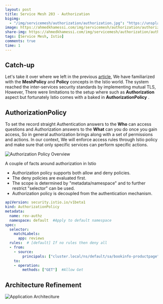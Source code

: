```yaml
---
layout: post
title: Service Mesh 203 - Authorization
bigimg:
  - "/img/servicemesh/authorization/authorization.jpg": "https://unsplash.com/photos/8DhywmgzszA"
image: https://ahmedkhamessi.com/img/servicemesh/authorization/authorization.jpg
share-img: https://ahmedkhamessi.com/img/servicemesh/authorization/authorization.jpg
tags: [Service Mesh, Istio]
comments: true
time: 1
---
```

## Catch-up

Let's take it over where we left in the previous [article](https://ahmedkhamessi.com/2020-10-07-Service-Mesh-202/), We have familiarized with the **MeshPolicy** and **Policy** concepts in the Istio world. The system reached the inter-services security standards by implementing mutual TLS, However, There were limitations to the setup where such as **Authorization** aspect but  fortunately Istio comes with a baked in **AuthorizationPolicy** .

## AuthorizationPolicy

To set the record straight Authentication answers to the **Who** can access questions and Authorization answers to the **What** can you do once you gain access, So in general authorization brings along with a set of permissions and actions.
In our context, We will enforce access rules through Istio policy and make sure that only specific services can perform specific actions. 

![Authorization Policy Overview](https://ahmedkhamessi.com/img/servicemesh/authorization/overview.png)

A couple of facts around authorization in Istio
- Authorization policy supports both allow and deny policies.
- The deny policies are evaluated first.
- The scope is determined by "metadata/namespace" and to further restrict "selector" can be used.
- Authorization policy is decoupled from the authentication mechanism.

```yaml
apiVersion: security.istio.io/v1beta1
kind: AuthorizationPolicy
metadata:
  name: rev-authz
  namespace: default  #Apply to default namespace
spec:
  selector:
    matchLabels:
      app: reviews
  rules:  # [default] If no rules then deny all
  - from:
    - source:
        principals: ["cluster.local/ns/default/sa/bookinfo-productpage"]  #Allow req from this service account 
    to:
    - operation:
        methods: ["GET"]  #Allow Get
```
## Architecture Refinement

![Application Architeciture](https://ahmedkhamessi.com/img/servicemesh/authorization/application_architecture.png)
